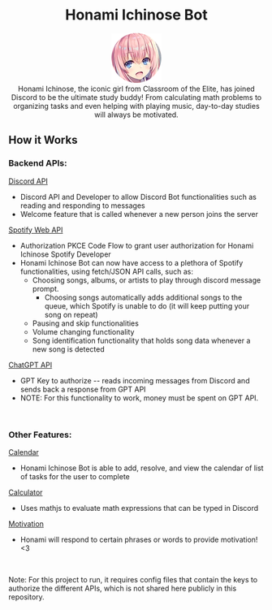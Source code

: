 <h1 align= "center">Honami Ichinose Bot</h1>

<div align="center">
  <img src="./honami_icon.png">
</div>

<div align="center">
  Honami Ichinose, the iconic girl from Classroom of the Elite, has joined Discord to be the ultimate study buddy! 
  From calculating math problems to organizing tasks and even helping with playing music, 
  day-to-day studies will always be motivated.
</div>

## How it Works
### Backend APIs: 
<ins>Discord API</ins>
- Discord API and Developer to allow Discord Bot functionalities such as reading and responding to messages
- Welcome feature that is called whenever a new person joins the server

<ins>Spotify Web API</ins>
- Authorization PKCE Code Flow to grant user authorization for Honami Ichinose Spotify Developer
- Honami Ichinose Bot can now have access to a plethora of Spotify functionalities, using fetch/JSON API calls, such as:
  - Choosing songs, albums, or artists to play through discord message prompt.
    - Choosing songs automatically adds additional songs to the queue, which Spotify is unable to do (it will keep putting your song on repeat)
  - Pausing and skip functionalities
  - Volume changing functionality
  - Song identification functionality that holds song data whenever a new song is detected

 <ins>ChatGPT API</ins>
 - GPT Key to authorize -- reads incoming messages from Discord and sends back a response from GPT API
 - NOTE: For this functionality to work, money must be spent on GPT API.

<br>

### Other Features:
<ins>Calendar</ins>
- Honami Ichinose Bot is able to add, resolve, and view the calendar of list of tasks for the user to complete

<ins>Calculator</ins>
- Uses mathjs to evaluate math expressions that can be typed in Discord

<ins>Motivation</ins>
- Honami will respond to certain phrases or words to provide motivation! <3

<br>

Note: For this project to run, it requires config files that contain the keys to authorize the different APIs, which is not shared here publicly in this repository.
